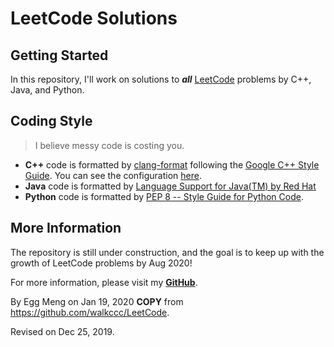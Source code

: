 # LeetCode Solutions

## Getting Started

In this repository, I'll work on solutions to **_all_** [LeetCode](https://leetcode.com/problemset/all/) problems by C++, Java, and Python.

## Coding Style

> I believe messy code is costing you.

- **C++** code is formatted by [clang-format](https://clang.llvm.org/docs/ClangFormat.html) following the [Google C++ Style Guide](https://google.github.io/styleguide/cppguide.html#Spaces_vs._Tabs). You can see the configuration [here](https://github.com/google/leveldb/blob/master/.clang-format).
- **Java** code is formatted by [Language Support for Java(TM) by Red Hat](https://marketplace.visualstudio.com/items?itemName=redhat.java)
- **Python** code is formatted by [PEP 8 -- Style Guide for Python Code](https://www.python.org/dev/peps/pep-0008/).

## More Information

The repository is still under construction, and the goal is to keep up with the growth of LeetCode problems by Aug 2020!

For more information, please visit my [**GitHub**](https://github.com/xfmeng17/).

By Egg Meng on Jan 19, 2020 **COPY** from <https://github.com/walkccc/LeetCode>.

Revised on Dec 25, 2019.

